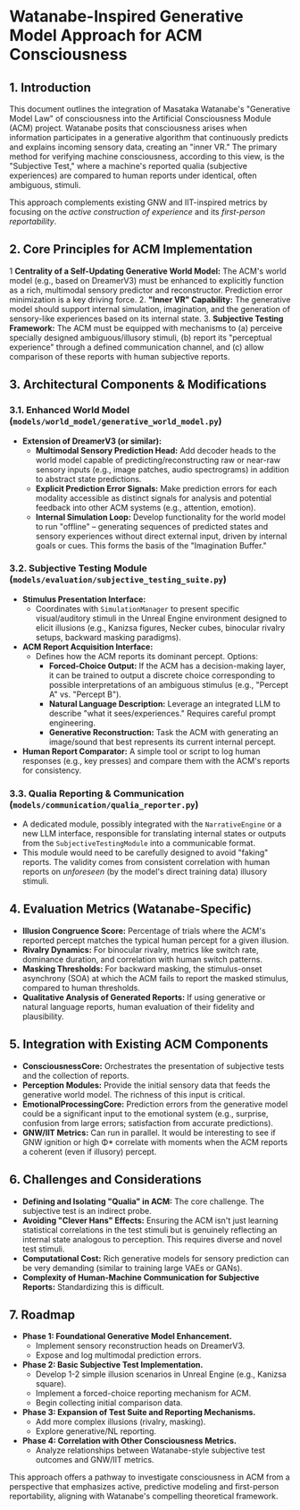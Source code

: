 # Watanabe-Inspired Generative Model Approach for ACM Consciousness

## 1. Introduction

This document outlines the integration of Masataka Watanabe's "Generative Model Law" of consciousness into the Artificial Consciousness Module (ACM) project. Watanabe posits that consciousness arises when information participates in a generative algorithm that continuously predicts and explains incoming sensory data, creating an "inner VR." The primary method for verifying machine consciousness, according to this view, is the "Subjective Test," where a machine's reported qualia (subjective experiences) are compared to human reports under identical, often ambiguous, stimuli.

This approach complements existing GNW and IIT-inspired metrics by focusing on the *active construction of experience* and its *first-person reportability*.

## 2. Core Principles for ACM Implementation

1 **Centrality of a Self-Updating Generative World Model:** The ACM's world model (e.g., based on DreamerV3) must be enhanced to explicitly function as a rich, multimodal sensory predictor and reconstructor. Prediction error minimization is a key driving force.
2. **"Inner VR" Capability:** The generative model should support internal simulation, imagination, and the generation of sensory-like experiences based on its internal state.
3. **Subjective Testing Framework:** The ACM must be equipped with mechanisms to (a) perceive specially designed ambiguous/illusory stimuli, (b) report its "perceptual experience" through a defined communication channel, and (c) allow comparison of these reports with human subjective reports.

## 3. Architectural Components & Modifications

### 3.1. Enhanced World Model (`models/world_model/generative_world_model.py`)

* **Extension of DreamerV3 (or similar):**
  * **Multimodal Sensory Prediction Head:** Add decoder heads to the world model capable of predicting/reconstructing raw or near-raw sensory inputs (e.g., image patches, audio spectrograms) in addition to abstract state predictions.
  * **Explicit Prediction Error Signals:** Make prediction errors for each modality accessible as distinct signals for analysis and potential feedback into other ACM systems (e.g., attention, emotion).
  * **Internal Simulation Loop:** Develop functionality for the world model to run "offline" – generating sequences of predicted states and sensory experiences without direct external input, driven by internal goals or cues. This forms the basis of the "Imagination Buffer."

### 3.2. Subjective Testing Module (`models/evaluation/subjective_testing_suite.py`)

* **Stimulus Presentation Interface:**
  * Coordinates with `SimulationManager` to present specific visual/auditory stimuli in the Unreal Engine environment designed to elicit illusions (e.g., Kanizsa figures, Necker cubes, binocular rivalry setups, backward masking paradigms).
* **ACM Report Acquisition Interface:**
  * Defines how the ACM reports its dominant percept. Options:
    * **Forced-Choice Output:** If the ACM has a decision-making layer, it can be trained to output a discrete choice corresponding to possible interpretations of an ambiguous stimulus (e.g., "Percept A" vs. "Percept B").
    * **Natural Language Description:** Leverage an integrated LLM to describe "what it sees/experiences." Requires careful prompt engineering.
    * **Generative Reconstruction:** Task the ACM with generating an image/sound that best represents its current internal percept.
* **Human Report Comparator:** A simple tool or script to log human responses (e.g., key presses) and compare them with the ACM's reports for consistency.

### 3.3. Qualia Reporting & Communication (`models/communication/qualia_reporter.py`)

* A dedicated module, possibly integrated with the `NarrativeEngine` or a new LLM interface, responsible for translating internal states or outputs from the `SubjectiveTestingModule` into a communicable format.
* This module would need to be carefully designed to avoid "faking" reports. The validity comes from consistent correlation with human reports on *unforeseen* (by the model's direct training data) illusory stimuli.

## 4. Evaluation Metrics (Watanabe-Specific)

* **Illusion Congruence Score:** Percentage of trials where the ACM's reported percept matches the typical human percept for a given illusion.
* **Rivalry Dynamics:** For binocular rivalry, metrics like switch rate, dominance duration, and correlation with human switch patterns.
* **Masking Thresholds:** For backward masking, the stimulus-onset asynchrony (SOA) at which the ACM fails to report the masked stimulus, compared to human thresholds.
* **Qualitative Analysis of Generated Reports:** If using generative or natural language reports, human evaluation of their fidelity and plausibility.

## 5. Integration with Existing ACM Components

* **ConsciousnessCore:** Orchestrates the presentation of subjective tests and the collection of reports.
* **Perception Modules:** Provide the initial sensory data that feeds the generative world model. The richness of this input is critical.
* **EmotionalProcessingCore:** Prediction errors from the generative model could be a significant input to the emotional system (e.g., surprise, confusion from large errors; satisfaction from accurate predictions).
* **GNW/IIT Metrics:** Can run in parallel. It would be interesting to see if GNW ignition or high Φ* correlate with moments when the ACM reports a coherent (even if illusory) percept.

## 6. Challenges and Considerations

* **Defining and Isolating "Qualia" in ACM:** The core challenge. The subjective test is an indirect probe.
* **Avoiding "Clever Hans" Effects:** Ensuring the ACM isn't just learning statistical correlations in the test stimuli but is genuinely reflecting an internal state analogous to perception. This requires diverse and novel test stimuli.
* **Computational Cost:** Rich generative models for sensory prediction can be very demanding (similar to training large VAEs or GANs).
* **Complexity of Human-Machine Communication for Subjective Reports:** Standardizing this is difficult.

## 7. Roadmap

* **Phase 1: Foundational Generative Model Enhancement.**
  * Implement sensory reconstruction heads on DreamerV3.
  * Expose and log multimodal prediction errors.
* **Phase 2: Basic Subjective Test Implementation.**
  * Develop 1-2 simple illusion scenarios in Unreal Engine (e.g., Kanizsa square).
  * Implement a forced-choice reporting mechanism for ACM.
  * Begin collecting initial comparison data.
* **Phase 3: Expansion of Test Suite and Reporting Mechanisms.**
  * Add more complex illusions (rivalry, masking).
  * Explore generative/NL reporting.
* **Phase 4: Correlation with Other Consciousness Metrics.**
  * Analyze relationships between Watanabe-style subjective test outcomes and GNW/IIT metrics.

This approach offers a pathway to investigate consciousness in ACM from a perspective that emphasizes active, predictive modeling and first-person reportability, aligning with Watanabe's compelling theoretical framework.